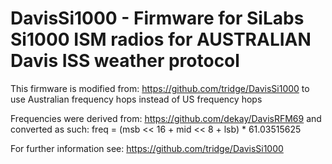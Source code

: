 # DavisSi1000 - Firmware for SiLabs Si1000 ISM radios for AUSTRALIAN Davis ISS weather protocol

This firmware is modified from: https://github.com/tridge/DavisSi1000
to use Australian frequency hops instead of US frequency hops

Frequencies were derived from: https://github.com/dekay/DavisRFM69
and converted as such:
freq = (msb << 16 + mid << 8 + lsb) * 61.03515625

For further information see: https://github.com/tridge/DavisSi1000
